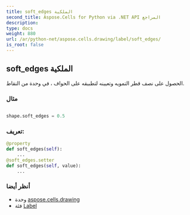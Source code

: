 ```yaml
---
title: soft_edges الملكية
second_title: Aspose.Cells for Python via .NET API المراجع
description:
type: docs
weight: 880
url: /ar/python-net/aspose.cells.drawing/label/soft_edges/
is_root: false
---
```

##  soft_edges الملكية

الحصول على نصف قطر التمويه وتعيينه لتطبيقه على الحواف ، في وحدة من النقاط.

###  مثال

```python

shape.soft_edges = 0.5

```
###  تعريف:
```python
@property
def soft_edges(self):
    ...
@soft_edges.setter
def soft_edges(self, value):
    ...
```

###  أنظر أيضا
* وحدة [aspose.cells.drawing](../../)
* فئة [Label](/cells/ar/python-net/aspose.cells.drawing/label)
